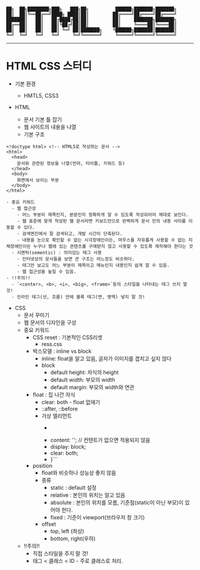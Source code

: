 
    ██╗  ██╗████████╗███╗   ███╗██╗          ██████╗███████╗███████╗
    ██║  ██║╚══██╔══╝████╗ ████║██║         ██╔════╝██╔════╝██╔════╝
    ███████║   ██║   ██╔████╔██║██║         ██║     ███████╗███████╗
    ██╔══██║   ██║   ██║╚██╔╝██║██║         ██║     ╚════██║╚════██║
    ██║  ██║   ██║   ██║ ╚═╝ ██║███████╗    ╚██████╗███████║███████║
    ╚═╝  ╚═╝   ╚═╝   ╚═╝     ╚═╝╚══════╝     ╚═════╝╚══════╝╚══════╝
                                                                    
                                                              
  --------------------------------------------------------------------

# HTML CSS 스터디

  - 기본 환경
    - HMTL5, CSS3

  - HTML
    - 문서 기본 틀 잡기
    - 웹 사이트의 내용을 나열
    - 기본 구조
```
<!doctype html> <!-- HTML5로 작성하는 문서 -->
<html>
  <head>
    문서와 관련된 정보들 나열(언어, 타이틀, 키워드 등)
  </head>
  <body>
    화면에서 보이는 부분
  </body>
</html>
```
    - 중요 키워드
      - 웹 접근성
        - 어느 부분이 제목인지, 본문인지 정확하게 알 수 있도록 작성되어야 제대로 보인다.
        - 웹 표준에 맞게 작성된 웹 문서라면 키보드만으로 완벽하게 문서 안의 내용 사이를 이동할 수 있다.
        - 검색엔진에서 잘 검색되고, 개발 시간이 단축된다.
        - 내용을 눈으로 확인할 수 없는 시각장애인이든, 마우스를 자유롭게 사용할 수 없는 지체장애인이든 누구나 웹에 있는 콘텐츠를 구애받지 않고 사용할 수 있도록 제작해야 한다는 것
      - 시멘틱(sementic) : 의미있는 태그 사용
        - 인터넷상의 문서들을 보면 큰 구조는 어느정도 비슷하다.
        - 태그만 보고도 어느 부분이 제목이고 메뉴인지 내용인지 쉽게 알 수 있음.
        - 웹 접근성을 높일 수 있음.
    - !!주의!!
      - `<center>, <b>, <i>, <big>, <frame>`등의 스타일을 나타내는 태그 쓰지 말 것!
      - 인라인 태그(선, 흐름) 안에 블록 태그(면, 영역) 넣지 말 것!  
  
  - CSS
    - 문서 꾸미기
    - 웹 문서의 디자인을 구성
    - 중요 키워드
      - CSS reset : 기본적인 CSS리셋
        - ress.css
      - 박스모델 : inline vs block
        - inline: float을 알고 있음, 글자가 이미지를 겹치고 싶지 않다
        - block
          - default height: 자식의 height 
          - default width: 부모의 width
          - default margin: 부모의 width와 연관
      - float : 집 나간 자식
        - clear: both - float 없애기
        - ::after, ::before
        - 가상 엘리먼트
          - ```.float-contained-div::after {
          -   content: ''; // 컨텐트가 없으면 적용되지 않음
          -   display: block;
          -   clear: both;
          - }```
      - position
        - float와 비슷하나 성능상 좋지 않음
        - 종류
          - static : default 설정
          - relative : 본인의 위치는 알고 있음
          - absolute : 본인의 위치를 모름, 기준점(static이 아닌 부모)이 있어야 한다.
          - fixed : 기준이 viewport(브라우저 창 크기)
        - offset
          - top, left (좌상)
          - bottom, right(우하)
    - !!주의!!
      - 직접 스타일을 주지 말 것!
      - 태그 < 클래스 < ID - 주로 클래스로 처리.